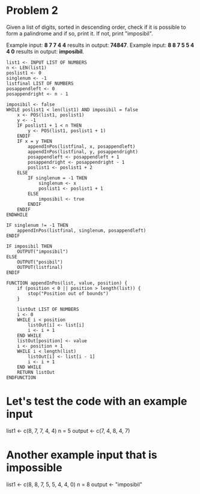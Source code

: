 # Problem 2

Given a list of digits, sorted in descending order, check if it is possible to form a palindrome and if so, print it. If not, print "imposibil".

Example input: **8 7 7 4 4** results in output: **74847**.
Example input: **8 8 7 5 5 4 4 0** results in output: **imposibil**.

```
list1 <- INPUT LIST OF NUMBERS
n <- LEN(list1)
poslist1 <- 0
singlenum <- -1
listfinal LIST OF NUMBERS
posappendleft <- 0
posappendright <- n - 1

imposibil <- false
WHILE poslist1 < len(list1) AND imposibil = false
    x <- POS(list1, poslist1)
    y <- -1
    IF poslist1 + 1 < n THEN
        y <- POS(list1, poslist1 + 1)
    ENDIF
    IF x = y THEN
        appendInPos(listfinal, x, posappendleft)
        appendInPos(listfinal, y, posappendright)
        posappendleft <- posappendleft + 1
        posappendright <- posappendright - 1
        poslist1 <- poslist1 + 2
    ELSE
        IF singlenum = -1 THEN
            singlenum <- x
            poslist1 <- poslist1 + 1
        ELSE
            imposibil <- true
        ENDIF
    ENDIF
ENDWHILE

IF singlenum != -1 THEN
    appendInPos(listfinal, singlenum, posappendleft)
ENDIF

IF imposibil THEN
    OUTPUT("imposibil")
ELSE
    OUTPUT("posibil")
    OUTPUT(listfinal)
ENDIF

FUNCTION appendInPos(list, value, position) {
    if (position < 0 || position > length(list)) {
        stop("Position out of bounds")
    }

    listOut LIST OF NUMBERS
    i <- 0
    WHILE i < position
        listOut[i] <- list[i]
        i <- i + 1
    END WHILE
    listOut[position] <- value
    i <- position + 1
    WHILE i < length(list)
        listOut[i] <- list[i - 1]
        i <- i + 1
    END WHILE
    RETURN listOut
ENDFUNCTION
```

# Let's test the code with an example input
list1 <- c(8, 7, 7, 4, 4)
n = 5
output <- c(7, 4, 8, 4, 7)

# Another example input that is impossible
list1 <- c(8, 8, 7, 5, 5, 4, 4, 0)
n = 8
output <- "imposibil"

